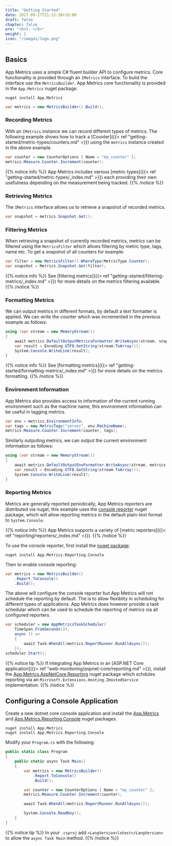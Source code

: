 ```yaml
---
title: "Getting Started"
date: 2017-09-27T21:12:38+10:00
draft: false
chapter: false
pre: "<b>1. </b>"
weight: 1
icon: "/images/logo.png"
---
```


## Basics

App Metrics uses a simple C# fluent builder API to configure metrics. Core functionality is provided through an `IMetrics` interface. To build the interface use the `MetricsBuilder`. App Metrics core functionality is provided in the `App.Metrics` nuget package.

```console
nuget install App.Metrics
```

```csharp
var metrics = new MetricsBuilder().Build();
```

### Recording Metrics

With an `IMetrics` instance we can record different types of metrics. The following example shows how to track a [Counter]({{< ref "getting-started/metric-types/counters.md" >}}) using the `metrics` instance created in the above example.

```csharp
var counter = new CounterOptions { Name = "my_counter" };
metrics.Measure.Counter.Increment(counter);
```

{{% notice info %}}
App Metrics includes various [metric types]({{< ref "getting-started/metric-types/_index.md" >}}) each providing their own usefulness depending on the measurement being tracked.
{{% /notice %}}

### Retrieving Metrics

The `IMetrics` interface allows us to retrieve a snapshot of recorded metrics.

```csharp
var snapshot = metrics.Snapshot.Get();
```

### Filtering Metrics

When retrieving a snapshot of currently recorded metrics, metrics can be filtered using the `MetricsFilter` which allows filtering by metric type, tags, name etc. To get a snapshot of all counters for example:

```csharp
var filter = new MetricsFilter().WhereType(MetricType.Counter);
var snapshot = Metrics.Snapshot.Get(filter);
```

{{% notice info %}}
See [filtering metrics]({{< ref "getting-started/filtering-metrics/_index.md" >}}) for more details on the metrics filtering available.
{{% /notice %}}

### Formatting Metrics

We can output metrics in different formats, by default a text formatter is applied. We can write the counter which was incremented in the previous example as follows:

```csharp
using (var stream = new MemoryStream())
{
    await metrics.DefaultOutputMetricsFormatter.WriteAsync(stream, snapshot);
    var result = Encoding.UTF8.GetString(stream.ToArray());
    System.Console.WriteLine(result);
}
```

{{% notice info %}}
See [formatting metrics]({{< ref "getting-started/formatting-metrics/_index.md" >}}) for more details on the metrics formatting.
{{% /notice %}}


### Environment Information

App Metrics also provides access to information of the current running environment such as the machine name, this environment information can be useful in tagging metrics.

```csharp
var env = metrics.EnvironmentInfo;
var tags = new MetricTags("server", env.MachineName);
metrics.Measure.Counter.Increment(counter, tags);
```

Similarly outputing metrics, we can output the current environment information as follows:

```csharp
using (var stream = new MemoryStream())
{
    await metrics.DefaultOutputEnvFormatter.WriteAsync(stream, metrics.EnvironmentInfo);
    var result = Encoding.UTF8.GetString(stream.ToArray());
    System.Console.WriteLine(result);
}
```

### Reporting Metrics

Metrics are generally reported periodically, App Metrics reporters are distributed via nuget, this example uses the [console reporter](https://www.nuget.org/packages/App.Metrics.Reporting.Console/) nuget package, which will allow reporting metrics in the default plain-text format to `System.Console`.

{{% notice info %}}
App Metrics supports a variety of [metric reporters]({{< ref "reporting/reporters/_index.md" >}}).
{{% /notice %}}

<i class="fa fa-hand-o-right"></i> To use the console reporter, first install the [nuget package](https://www.nuget.org/packages/App.Metrics.Reporting.Console/):

```console
nuget install App.Metrics.Reporting.Console
```

<i class="fa fa-hand-o-right"></i> Then to enable console reporting:

```csharp
var metrics = new MetricsBuilder()
    .Report.ToConsole()
    .Build();
```

The above will configure the console reporter but App Metrics will not schedule the reporting by default. The is to allow flexiblity in scheduling for different types of applications. App Metrics does however provide a task schedular which can be used to schedule the reporting of metrics via all configured reporters.

```csharp
var scheduler = new AppMetricsTaskScheduler(
    TimeSpan.FromSeconds(3),
    async () =>
    {
        await Task.WhenAll(metrics.ReportRunner.RunAllAsync());
    });
scheduler.Start();
```

{{% notice tip %}}
If integrating App Metrics in an [ASP.NET Core application]({{< ref "web-monitoring/aspnet-core/reporting.md" >}}), install the [App.Metrics.AspNetCore.Reporting](https://www.nuget.org/packages/App.Metrics.AspNetCore.Reporting/) nuget package which schdules reporting via an `Microsoft.Extensions.Hosting.IHostedService` implementation.
{{% /notice %}}

## Configuring a Console Application

<i class="fa fa-hand-o-right"></i> Create a new dotnet core console application and install the [App.Metrics](https://www.nuget.org/packages/App.Metrics/) and [App.Metrics.Reporting.Console](https://www.nuget.org/packages/App.Metrics.Reporting.Console/) nuget packages.

```console
nuget install App.Metrics
nuget install App.Metrics.Reporting.Console
```

<i class="fa fa-hand-o-right"></i> Modify your `Program.cs` with the following:

```csharp
public static class Program
{
    public static async Task Main()
    {
        var metrics = new MetricsBuilder()
            .Report.ToConsole()
            .Build();

        var counter = new CounterOptions { Name = "my_counter" };
        metrics.Measure.Counter.Increment(counter);

        await Task.WhenAll(metrics.ReportRunner.RunAllAsync());

        System.Console.ReadKey();
    }
}
```

{{% notice tip %}}
In your `.csproj` add `<LangVersion>latest</LangVersion>` to allow the `async Task Main` method.
{{% /notice %}}